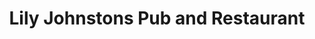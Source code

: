 ---
title: "Lily Johnstons Pub and Restaurant"
address: "McGeowns, 22 Main Street, Glenavy, Antrim, BT29 4LW"
tel: "+44 (0)28 9442 2467"
county: "Antrim"
category: "Pubs"
type: "Content"
lat: "54.62057876586914"
lng: "-6.216598987579346"
---